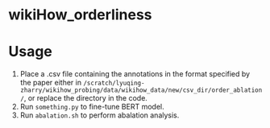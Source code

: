 # wikiHow_orderliness

# Usage
1. Place a .csv file containing the annotations in the format specified by the paper either in `/scratch/lyuqing-zharry/wikihow_probing/data/wikihow_data/new/csv_dir/order_ablation/`, or replace the directory in the code.
2. Run `something.py` to fine-tune BERT model.
3. Run `abalation.sh` to perform abalation analysis.
